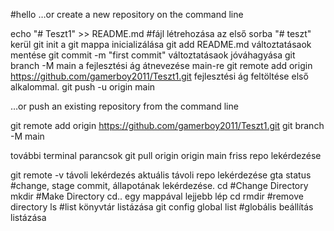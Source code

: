 #hello
…or create a new repository on the command line

echo "# Teszt1" >> README.md #fájl létrehozása az első sorba "# teszt" kerül
git init a git mappa inicializálása
git add README.md változtatásaok mentése
git commit -m "first commit" változtatásaok jóváhagyása
git branch -M main a fejlesztési ág átnevezése main-re 
git remote add origin https://github.com/gamerboy2011/Teszt1.git fejlesztési ág feltöltése első alkalommal.
git push -u origin main

…or push an existing repository from the command line

git remote add origin https://github.com/gamerboy2011/Teszt1.git
git branch -M main

további terminal parancsok
git pull  origin origin main friss repo lekérdezése

git remote -v távoli  lekérdezés aktuális távoli repo lekérdezése
gta status #change, stage commit, 
állapotának lekérdezése.
cd #Change Directory
mkdir #Make Directory 
cd.. egy mappával lejjebb lép
cd <directory name> 
  rmdir <directoy name> #remove directory
  ls #list könyvtár listázása 
  git config global list  #globális beállítás listázása 
  
